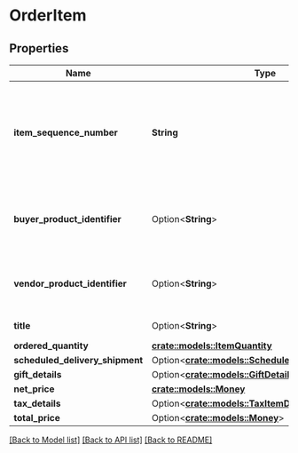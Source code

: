 # OrderItem

## Properties

Name | Type | Description | Notes
------------ | ------------- | ------------- | -------------
**item_sequence_number** | **String** | Numbering of the item on the purchase order. The first item will be 1, the second 2, and so on. | 
**buyer_product_identifier** | Option<**String**> | Buyer's standard identification number (ASIN) of an item. | [optional]
**vendor_product_identifier** | Option<**String**> | The vendor selected product identification of the item. | [optional]
**title** | Option<**String**> | Title for the item. | [optional]
**ordered_quantity** | [**crate::models::ItemQuantity**](ItemQuantity.md) |  | 
**scheduled_delivery_shipment** | Option<[**crate::models::ScheduledDeliveryShipment**](ScheduledDeliveryShipment.md)> |  | [optional]
**gift_details** | Option<[**crate::models::GiftDetails**](GiftDetails.md)> |  | [optional]
**net_price** | [**crate::models::Money**](Money.md) |  | 
**tax_details** | Option<[**crate::models::TaxItemDetails**](TaxItemDetails.md)> |  | [optional]
**total_price** | Option<[**crate::models::Money**](Money.md)> |  | [optional]

[[Back to Model list]](../README.md#documentation-for-models) [[Back to API list]](../README.md#documentation-for-api-endpoints) [[Back to README]](../README.md)


